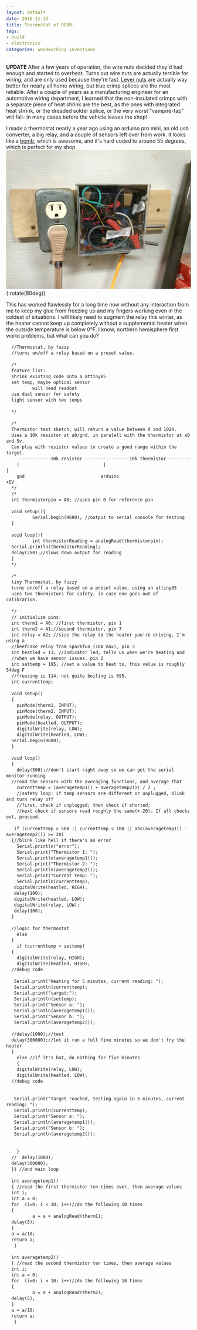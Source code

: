 ```yaml
---
layout: default
date: 2016-11-13
title: Thermostat of DOOM!
tags:
- build
- electronics
categories: woodworking inventions
---
```


**UPDATE** After a few years of operation, the wire nuts decided they'd had enough and started to overheat. 
Turns out wire nuts are actually terrible for wiring, and are only used because they're fast. [Lever nuts](https://www.homedepot.com/s/lever%20nut?NCNI-5)
are actually way better for nearly all home wiring, but true crimp splices are the most reliable. After
a couple of years as a manufacturing engineer for an automotive wiring department, I learned that the 
non-insulated crimps with a separate piece of heat shrink are the best, as the ones with integrated heat shrink,
or the dreaded solder splice, or the very worst "vampire-tap" will fail- in many cases before the vehicle leaves the shop!

I made a thermostat nearly a year ago using an arduino pro mini, an old usb
converter, a big relay, and a couple of sensors left over from work. it looks
like a [bomb][ahmed], which is awesome, and it's hard coded to around 55 degrees, which
is perfect for my shop. ![thermostat](/pictures/thermostat.jpg){:rotate(80deg)}

This has worked flawlessly for a long time now without any interaction from me
to keep my glue from freezing up and my fingers working even in the coldest of
situations. I will likely need to augment the relay this winter, as the heater
cannot keep up completely without a supplemental heater when the outside
temperature is below 0°F. I know, northern hemisphere first world problems, but
what can you do?



      //Thermostat, by fuzzy
      //turns on/off a relay based on a preset value.

      /*
      feature list:
      shrink existing code onto a attiny85
      set temp, maybe optical sensor
              will need readout
      use dual sensor for safety
      light sensor with two temps

      */

      /*
      Thermistor test sketch, will return a value between 0 and 1024.
      Uses a 10k resistor at a0/gnd, in paralell with the thermistor at a0 and 5v.
      Can play with resistor values to create a good range within the target.
         ------------10k resistor -----------------10k thermistor --------
        |                                |                                |
        gnd                             arduino                          +5V
      */
      /*
      int thermistorpin = A0; //uses pin 0 for reference pin

      void setup(){
              Serial.begin(9600); //output to serial console for testing
      }

      void loop(){
              int thermistorReading = analogRead(thermistorpin);
      Serial.println(thermistorReading);
      delay(250);//slows down output for reading
      }
      */

      /*
      tiny Thermostat, by fuzzy
      turns on/off a relay based on a preset value, using an attiny85
      uses two thermistors for safety, in case one goes out of calibration.

      */    
      // initialize pins:
      int therm1 = A0; //first thermistor, pin 1  
      int therm2 = A1;//second thermistor, pin 7
      int relay = A2; //size the relay to the heater you're driving, I'm using a
      //beefcake relay from sparkfun (10A max), pin 3
      int heatled = 13; //indicator led, tells us when we're heating and
      //when we have sensor issues, pin 2
      int settemp = 195; //set a value to heat to, this value is roughly 54deg F
      //freezing is 114, not quite boiling is 695.
      int currenttemp;

      void setup()
      {                
        pinMode(therm1, INPUT);
        pinMode(therm2, INPUT);
        pinMode(relay, OUTPUT);
        pinMode(heatled, OUTPUT);
        digitalWrite(relay, LOW);
        digitalWrite(heatled, LOW);
      Serial.begin(9600);
      }

      void loop()
      {
        delay(500);//don't start right away so we can get the serial monitor running
      //read the sensors with the averaging functions, and average that
        currenttemp = (averagetemp1() + averagetemp2()) / 2 ;
        //safety loop: if temp sensors are different or unplugged, blink and turn relay off
        //first, check if unplugged; then check if shorted;
        //next check if sensors read roughly the same(+-20). If all checks out, proceed.

       if (currenttemp > 500 || currenttemp < 100 || abs(averagetemp1() - averagetemp2()) >= 20)
      {//blink like hell if there's an error
        Serial.println("error");
        Serial.print("Thermistor 1: ");
        Serial.println(averagetemp1());
        Serial.print("Thermistor 2: ");
        Serial.println(averagetemp2());
        Serial.print("Current temp: ");
        Serial.println(currenttemp);
       digitalWrite(heatled, HIGH);
       delay(100);
       digitalWrite(heatled, LOW);
       digitalWrite(relay, LOW);
       delay(100);
      }

      //logic for thermostat
        else
      {
        if (currenttemp < settemp)
      {
        digitalWrite(relay, HIGH);
        digitalWrite(heatled, HIGH);
      //debug code

       Serial.print("Heating for 5 minutes, current reading: ");
       Serial.println(currenttemp);
       Serial.print("target:");
       Serial.println(settemp);
       Serial.print("Sensor a: ");
       Serial.println(averagetemp1());
       Serial.print("Sensor b: ");
       Serial.println(averagetemp2());

      //delay(1000);//test
      delay(300000);//let it run a full five minutes so we don't fry the heater
      }
        else //if it's hot, do nothing for five minutes
        {
        digitalWrite(relay, LOW);
        digitalWrite(heatled, LOW);
      //debug code


       Serial.print("Target reached, testing again in 5 minutes, current reading: ");
       Serial.println(currenttemp);
       Serial.print("Sensor a: ");
       Serial.println(averagetemp1());
       Serial.print("Sensor b: ");
       Serial.println(averagetemp2());


        }
      //  delay(1000);
      delay(300000);    
      }} //end main loop

      int averagetemp1()
      { //read the first thermistor ten times over, then average values
      int i;
      int a = 0;
      for  (i=0; i < 10; i++)//do the following 10 times
      {
              a = a + analogRead(therm1);
      delay(5);
      }
      a = a/10;
      return a;
       }

      int averagetemp2()
      { //read the second thermistor ten times, then average values
      int i;
      int a = 0;
      for  (i=0; i < 10; i++)//do the following 10 times
      {
              a = a + analogRead(therm2);
      delay(5);
      }
      a = a/10;
      return a;
       }


[ahmed]: https://en.wikipedia.org/wiki/Ahmed_Mohamed_clock_incident
